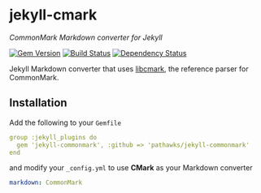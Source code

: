 # jekyll-cmark

*CommonMark Markdown converter for Jekyll*

[![Gem Version](https://img.shields.io/gem/v/jekyll-commonmark.svg)](https://rubygems.org/gems/jekyll-commonmark)
[![Build Status](https://img.shields.io/travis/pathawks/jekyll-commonmark/master.svg)](https://travis-ci.org/pathawks/jekyll-commonmark)
[![Dependency Status](https://img.shields.io/gemnasium/pathawks/jekyll-commonmark.svg)](https://gemnasium.com/pathawks/jekyll-commonmark)

Jekyll Markdown converter that uses [libcmark](https://github.com/jgm/CommonMark), the reference parser for CommonMark.

## Installation

Add the following to your `Gemfile`

```yaml
group :jekyll_plugins do
  gem 'jekyll-commonmark', :github => 'pathawks/jekyll-commonmark'
end
```

and modify your `_config.yml` to use **CMark** as your Markdown converter

```yaml
markdown: CommonMark
```
